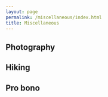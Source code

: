 ```yaml
---
layout: page
permalink: /miscellaneous/index.html
title: Miscellaneous
---
```


## Photography

## Hiking

## Pro bono
